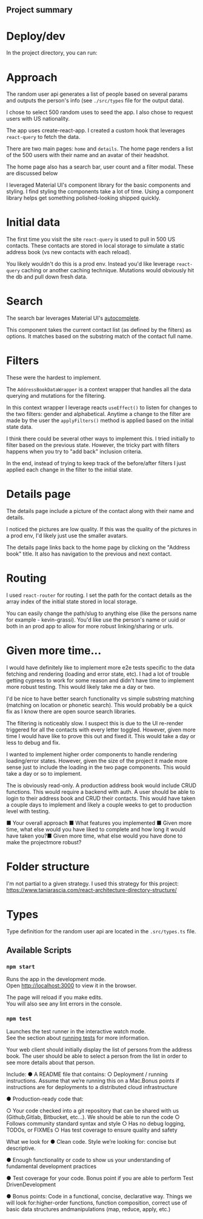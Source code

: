 ## Project summary

# Deploy/dev

In the project directory, you can run:

# Approach

The random user api generates a list of people based on several params and outputs the person's info (see `./src/types` file for the output data).

I chose to select 500 random uses to seed the app. I also chose to request users with US nationality.

The app uses create-react-app. I created a custom hook that leverages `react-query` to fetch the data.

There are two main pages: `home` and `details`. The home page renders a list of the 500 users with their name and an avatar of their headshot.

The home page also has a search bar, user count and a filter modal. These are discussed below

I leveraged Material UI's component library for the basic components and styling. I find styling the components take a lot of time. Using a component library helps get something polished-looking shipped quickly.

# Initial data

The first time you visit the site `react-query` is used to pull in 500 US contacts. These contacts are stored in local storage to simulate a static address book (vs new contacts with each reload).

You likely wouldn't do this is a prod env. Instead you'd like leverage `react-query` caching or another caching technique. Mutations would obviously hit the db and pull down fresh data.

# Search

The search bar leverages Material UI's [autocomplete](https://mui.com/components/autocomplete/).

This component takes the current contact list (as defined by the filters) as options. It matches based on the substring match of the contact full name.

# Filters

These were the hardest to implement.

The `AddressBookDataWrapper` is a context wrapper that handles all the data querying and mutations for the filtering.

In this context wrapper I leverage reacts `useEffect()` to listen for changes to the two filters: gender and alphabetical. Anytime a change to the filter are made by the user the `applyFilters()` method is applied based on the initial state data.

I think there could be several other ways to implement this. I tried initially to filter based on the previous state. However, the tricky part with filters happens when you try to "add back" inclusion criteria.

In the end, instead of trying to keep track of the before/after filters I just applied each change in the filter to the initial state.

# Details page

The details page include a picture of the contact along with their name and details.

I noticed the pictures are low quality. If this was the quality of the pictures in a prod env, I'd likely just use the smaller avatars.

The details page links back to the home page by clicking on the "Address book" title. It also has navigation to the previous and next contact.

# Routing

I used `react-router` for routing. I set the path for the contact details as the array index of the initial state stored in local storage.

You can easily change the path/slug to anything else (like the persons name for example - kevin-grassi). You'd like use the person's name or uuid or both in an prod app to allow for more robust linking/sharing or urls.

# Given more time...

I would have definitely like to implement more e2e tests specific to the data fetching and rendering (loading and error state, etc). I had a lot of trouble getting cypress to work for some reason and didn't have time to implement more robust testing. This would likely take me a day or two.

I'd be nice to have better search functionality vs simple substring matching (matching on location or phonetic search). This would probably be a quick fix as I know there are open source search libraries.

The filtering is noticeably slow. I suspect this is due to the UI re-render triggered for all the contacts with every letter toggled. However, given more time I would have like to prove this out and fixed it. This would take a day or less to debug and fix.

I wanted to implement higher order components to handle rendering loading/error states. However, given the size of the project it made more sense just to include the loading in the two page components. This would take a day or so to implement.

The is obviously read-only. A production address book would include CRUD functions. This would require a backend with auth. A user should be able to login to their address book and CRUD their contacts. This would have taken a couple days to implement and likely a couple weeks to get to production level with testing.

■ Your overall approach
■ What features you implemented
■ Given more time, what else would you have liked to complete and how long it would have taken you?■ Given more time, what else would you have done to make the projectmore robust?

# Folder structure

I'm not partial to a given strategy. I used this strategy for this project: https://www.taniarascia.com/react-architecture-directory-structure/

# Types

Type definition for the random user api are located in the `.src/types.ts` file.

## Available Scripts

### `npm start`

Runs the app in the development mode.\
Open [http://localhost:3000](http://localhost:3000) to view it in the browser.

The page will reload if you make edits.\
You will also see any lint errors in the console.

### `npm test`

Launches the test runner in the interactive watch mode.\
See the section about [running tests](https://facebook.github.io/create-react-app/docs/running-tests) for more information.

Your web client should initially display the list of persons from the address book. The user should be able to select a person from the list in order to see more details about that person.

Include:
● A README file that contains:
○ Deployment / running instructions. Assume that we’re running this on a Mac.Bonus points if instructions are for deployments to a distributed cloud infrastructure

● Production-ready code that:

○ Your code checked into a git repository that can be shared with us (Github,Gitlab, Bitbucket, etc...). We should be able to run the code
○ Follows community standard syntax and style
○ Has no debug logging, TODOs, or FIXMEs
○ Has test coverage to ensure quality and safety

What we look for
● Clean code. Style we’re looking for: concise but descriptive.

● Enough functionality or code to show us your understanding of fundamental development practices

● Test coverage for your code. Bonus point if you are able to perform Test DrivenDevelopment

● Bonus points: Code in a functional, concise, declarative way. Things we will look for:higher-order functions, function composition, correct use of basic data structures andmanipulations (map, reduce, apply, etc.)
